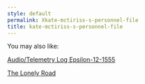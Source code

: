 ```yaml
---
style: default
permalink: Xkate-mctiriss-s-personnel-file
title: kate-mctiriss-s-personnel-file
---
```

You may also like:

[Audio/Telemetry Log Epsilon-12-1555](http://scp-wiki.net/transcript-epsilon-12-1555)

[The Lonely Road](http://scp-wiki.net/the-lonely-road)

